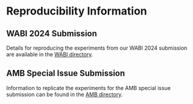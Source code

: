 # Reproducibility Information

## WABI 2024 Submission
Details for reproducing the experiments from our WABI 2024 submission are available in the [WABI directory](WABI/).

## AMB Special Issue Submission
Information to replicate the experiments for the AMB special issue submission can be found in the [AMB directory](AMB/).
